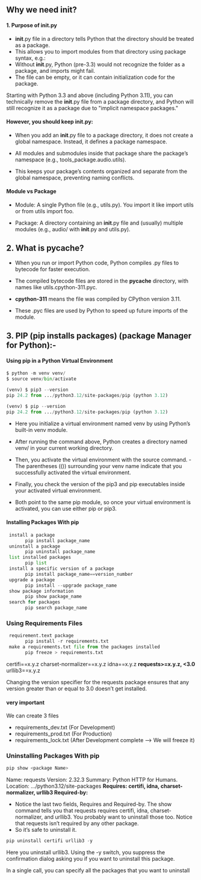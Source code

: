 ## Why we need __init__? 


#### 1. Purpose of __init__.py

- __init__.py file in a directory tells Python that the directory should be treated as a package.
- This allows you to import modules from that directory using package syntax, e.g.:
- Without __init__.py, Python (pre-3.3) would not recognize the folder as a package, and imports might fail.
- The file can be empty, or it can contain initialization code for the package.


Starting with Python 3.3 and above (including Python 3.11), you can technically remove the __init__.py file from a package directory, and Python will still recognize it as a package due to "implicit namespace packages."

#### However, you should keep __init__.py:

- When you add an __init__.py file to a package directory, it does not create a global namespace. Instead, it defines a package namespace.

- All modules and submodules inside that package share the package’s namespace (e.g., tools_package.audio.utils).
- This keeps your package’s contents organized and separate from the global namespace, preventing naming conflicts.

#### Module vs Package

- Module: A single Python file (e.g., utils.py). You import it like import utils or from utils import foo.

- Package: A directory containing an __init__.py file and (usually) multiple modules (e.g., audio/ with __init__.py and utils.py).



## 2. What is __pycache__?

- When you run or import Python code, Python compiles .py files to bytecode for faster execution.

- The compiled bytecode files are stored in the __pycache__ directory, with names like utils.cpython-311.pyc.
- **cpython-311** means the file was compiled by CPython version 3.11.
- These .pyc files are used by Python to speed up future imports of the module.


## 3. PIP (pip installs packages) (package Manager for Python):-


#### Using pip in a Python Virtual Environment

``` python
$ python -m venv venv/
$ source venv/bin/activate

(venv) $ pip3 --version
pip 24.2 from .../python3.12/site-packages/pip (python 3.12)

(venv) $ pip --version
pip 24.2 from .../python3.12/site-packages/pip (python 3.12)
```

- Here you initialize a virtual environment named venv by using Python’s built-in venv module. 
- After running the command above, Python creates a directory named venv/ in your current working directory. 
- Then, you activate the virtual environment with the source command. - The parentheses (()) surrounding your venv name indicate that you successfully activated the virtual environment.

- Finally, you check the version of the pip3 and pip executables inside your activated virtual environment.
- Both point to the same pip module, so once your virtual environment is activated, you can use either pip or pip3.


#### Installing Packages With pip

```python
 install a package
       pip install package_name
 uninstall a package
       pip uninstall package_name
 list installed packages
       pip list
 install a specific version of a package
       pip install package_name==version_number
 upgrade a package
       pip install --upgrade package_name
 show package information
       pip show package_name
 search for packages
       pip search package_name
```

### Using Requirements Files

```python
 requirement.text package
       pip install -r requirements.txt
 make a requirements.txt file from the packages installed
       pip freeze > requirements.txt
```

certifi==x.y.z
charset-normalizer==x.y.z
idna==x.y.z
**requests>=x.y.z, <3.0**
urllib3==x.y.z

Changing the version specifier for the requests package ensures that any version greater than or equal to 3.0 doesn’t get installed.


#### very important 
We can create 3 files

- requirements_dev.txt (For Development)
- requirements_prod.txt (For Production)
- requirements_lock.txt (After Development complete --> We will freeze it)

### Uninstalling Packages With pip

```python
pip show <package Name>
```

Name: requests
Version: 2.32.3
Summary: Python HTTP for Humans.
Location: .../python3.12/site-packages
**Requires: certifi, idna, charset-normalizer, urllib3
Required-by:**

- Notice the last two fields, Requires and Required-by. The show command tells you that requests requires certifi, idna, charset-normalizer, and urllib3. You probably want to uninstall those too. Notice that requests isn’t required by any other package.
- So it’s safe to uninstall it.

```python
pip uninstall certifi urllib3 -y
```

Here you uninstall urllib3. Using the -y switch, you suppress the confirmation dialog asking you if you want to uninstall this package.

In a single call, you can specify all the packages that you want to uninstall
